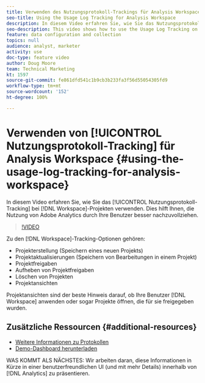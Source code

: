 ```yaml
---
title: Verwenden des Nutzungsprotokoll-Trackings für Analysis Workspace
seo-title: Using the Usage Log Tracking for Analysis Workspace
description: In diesem Video erfahren Sie, wie Sie das Nutzungsprotokoll-Tracking bei Workspace-Projekten verwenden. Dies hilft Ihnen, die Nutzung von Adobe Analytics durch Ihre Benutzer besser nachzuvollziehen.
seo-description: This video shows how to use the Usage Log Tracking on Workspace projects, which can help you better understand your users’ usage of Adobe Analytics.
feature: data configuration and collection
topics: null
audience: analyst, marketer
activity: use
doc-type: feature video
author: Doug Moore
team: Technical Marketing
kt: 1597
source-git-commit: fe861dfd541c1b9cb3b233fa3f56d55054305fd9
workflow-type: tm+mt
source-wordcount: '152'
ht-degree: 100%

---
```



# Verwenden von [!UICONTROL Nutzungsprotokoll-Tracking] für Analysis Workspace {#using-the-usage-log-tracking-for-analysis-workspace}

In diesem Video erfahren Sie, wie Sie das [!UICONTROL Nutzungsprotokoll-Tracking] bei [!DNL Workspace]-Projekten verwenden. Dies hilft Ihnen, die Nutzung von Adobe Analytics durch Ihre Benutzer besser nachzuvollziehen.

>[!VIDEO](https://video.tv.adobe.com/v/22922/?quality=12)

Zu den [!DNL Workspace]-Tracking-Optionen gehören:

* Projekterstellung (Speichern eines neuen Projekts)
* Projektaktualisierungen (Speichern von Bearbeitungen in einem Projekt)
* Projektfreigaben
* Aufheben von Projektfreigaben
* Löschen von Projekten
* Projektansichten

Projektansichten sind der beste Hinweis darauf, ob Ihre Benutzer [!DNL Workspace] anwenden oder sogar Projekte öffnen, die für sie freigegeben wurden.

## Zusätzliche Ressourcen {#additional-resources}

* [Weitere Informationen zu Protokollen](https://experienceleague.adobe.com/docs/analytics/admin/admin-tools/logs.html?lang=de)
* [Demo-Dashboard herunterladen](https://adobe.ly/2ygP5ws)

WAS KOMMT ALS NÄCHSTES: Wir arbeiten daran, diese Informationen in Kürze in einer benutzerfreundlichen UI (und mit mehr Details) innerhalb von [!DNL Analytics] zu präsentieren.
